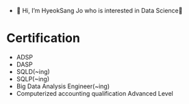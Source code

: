 - 👋 Hi, I’m HyeokSang Jo who is interested in Data Science👀 
# Certification
- ADSP
- DASP
- SQLD(~ing)
- SQLP(~ing)
- Big Data Analysis Engineer(~ing)
- Computerized accounting qualification Advanced Level
<!---
ha2hi/ha2hi is a ✨ special ✨ repository because its `README.md` (this file) appears on your GitHub profile.
You can click the Preview link to take a look at your changes.
--->
